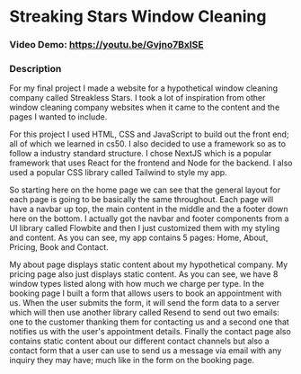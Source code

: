 # Streaking Stars Window Cleaning

### Video Demo: https://youtu.be/Gvjno7BxISE

### Description

For my final project I made a website for a hypothetical window cleaning company called Streakless Stars. I took a lot of inspiration from other window cleaning company websites when it came to the content and the pages I wanted to include.

For this project I used HTML, CSS and JavaScript to build out the front end; all of which we learned in cs50. I also decided to use a framework so as to follow a industry standard structure. I chose NextJS which is a popular framework that uses React for the frontend and Node for the backend. I also used a popular CSS library called Tailwind to style my app.

So starting here on the home page we can see that the general layout for each page is going to be basically the same throughout. Each page will have a navbar up top, the main content in the middle and the a footer down here on the bottom. I actually got the navbar and footer components from a UI library called Flowbite and then I just customized them with my styling and content. As you can see, my app contains 5 pages: Home, About, Pricing, Book and Contact.

My about page displays static content about my hypothetical company. My pricing page also just displays static content. As you can see, we have 8 window types listed along with how much we charge per type. In the booking page I built a form that allows users to book an appointment with us. When the user submits the form, it will send the form data to a server which will then use another library called Resend to send out two emails: one to the customer thanking them for contacting us and a second one that notifies us with the user's appointment details. Finally the contact page also contains static content about our different contact channels but also a contact form that a user can use to send us a message via email with any inquiry they may have; much like in the form on the booking page.

